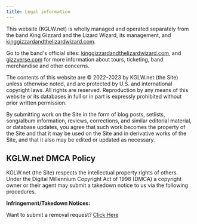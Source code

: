 ```yaml
---
title: Legal information
---
```


This website (KGLW.net) is wholly managed and operated separately from the band King Gizzard and the Lizard Wizard, its management, and [kinggizzardandthelizardwizard.com].

Go to the band's official sites: [kinggizzardandthelizardwizard.com], and [gizzverse.com] for more information about tours, ticketing, band merchandise and other concerns.  

The contents of this website are © 2022-2023 by KGLW.net (the Site) unless otherwise noted, and are protected by U.S. and international copyright laws.  All rights are reserved.  Reproduction by any means of this website or its databases in full or in part is expressly prohibited without prior written permission.  

By submitting work on the Site in the form of blog posts, setlists, song/album information, reviews, corrections, and similar editorial material, or database updates, you agree that such work becomes the property of the Site and that it may be used on the Site and in derivative works of the Site, and that it also may be edited or updated as necessary.  

## KGLW.net DMCA Policy

KGLW.net (the Site) respects the intellectual property rights of others.  
Under the Digital Millennium Copyright Act of 1998 (DMCA) a copyright owner or their agent may submit a takedown notice to us via the following procedures.  

**Infringement/Takedown Notices:**

Want to submit a removal request?
[Click Here](/legal/dmca)

[kinggizzardandthelizardwizard.com]: https://kinggizzardandthelizardwizard.com
[gizzverse.com]: https://gizzverse.com
